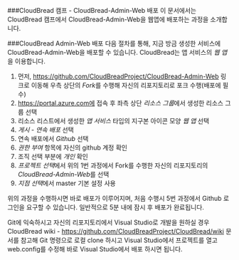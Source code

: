 ###CloudBread 캠프 - CloudBread-Admin-Web 배포
이 문서에서는 CloudBread 캠프에서 CloudBread-Admin-Web을 웹앱에 배포하는 과정을 소개합니다.

###CloudBread Admin-Web 배포
다음 절차를 통해, 지금 방금 생성한 서비스에 CloudBread-Admin-Web을 배포할 수 있습니다. CloudBread는 앱 서비스의 *웹 앱*을 이용합니다.

1. 먼저, https://github.com/CloudBreadProject/CloudBread-Admin-Web 링크로 이동해 우측 상단의 *Fork*를 수행해 자신의 리포지토리로 포크 수행(배포에 필수)
2. https://portal.azure.com에 접속 후 좌측 상단 *리소스 그룹*에서 생성한 리소스 그룹 선택
3. 리소스 리스트에서 생성한 *앱 서비스* 타입의 지구본 아이콘 모양 *웹 앱* 선택
4. *게시 - 연속 배포* 선택
5. 연속 배포에서 *Github* 선택
6. *권한 부여* 항목에 자신의 github 계정 확인
7. 조직 선택 부분에 *개인* 확인
8. *프로젝트 선택*에서 위의 1번 과정에서 Fork를 수행한 자신의 리포지토리의 *CloudBread-Admin-Web*를 선택
9. *지점 선택*에서 master 기본 설정 사용

위의 과정을 수행하시면 바로 배포가 이루어지며, 처음 수행시 5번 과정에서 Github 로그인을 요구할 수 있습니다.
일반적으로 5분 내에 잠시 후 배포가 완료됩니다.

Git에 익숙하시고 자신의 리포지토리에서 Visual Studio로 개발을 원하실 경우 CloudBread wiki -  https://github.com/CloudBreadProject/CloudBread/wiki 문서를 참고해 Git 명령으로 로컬 clone 하시고 Visual Studio에서 프로젝트를 열고 web.config를 수정해 바로 Visual Studio에서 배포 하시면 됩니다.

